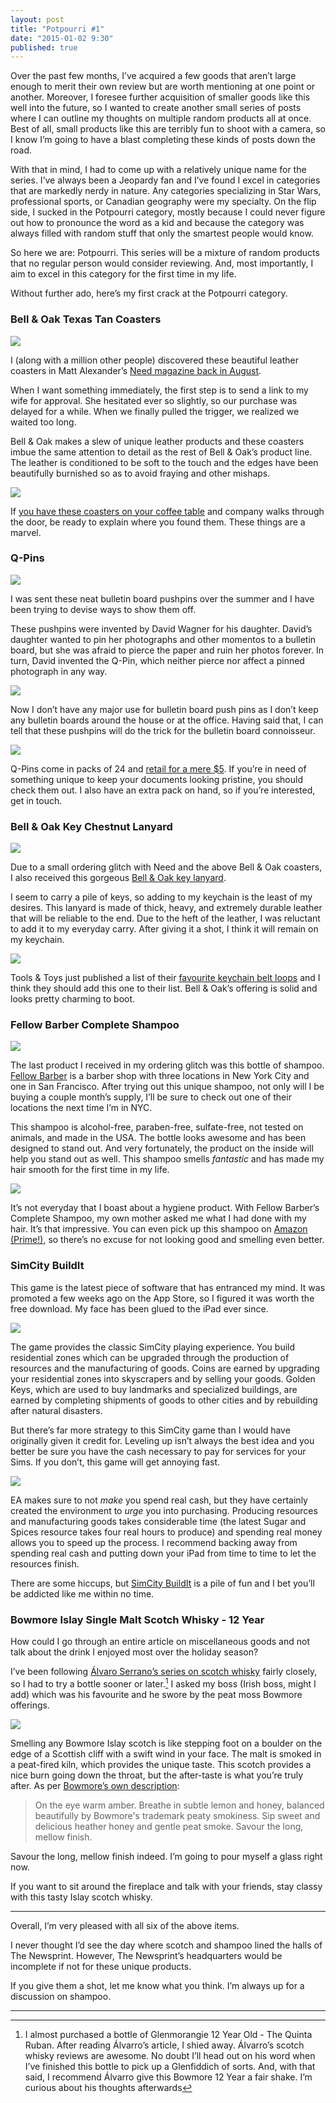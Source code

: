 ```yaml
---
layout: post
title: "Potpourri #1"
date: "2015-01-02 9:30"
published: true
---
```


Over the past few months, I’ve acquired a few goods that aren’t large enough to merit their own review but are worth mentioning at one point or another. Moreover, I foresee further acquisition of smaller goods like this well into the future, so I wanted to create another small series of posts where I can outline my thoughts on multiple random products all at once. Best of all, small products like this are terribly fun to shoot with a camera, so I know I’m going to have a blast completing these kinds of posts down the road.

With that in mind, I had to come up with a relatively unique name for the series. I’ve always been a Jeopardy fan and I’ve found I excel in categories that are markedly nerdy in nature. Any categories specializing in Star Wars, professional sports, or Canadian geography were my specialty. On the flip side, I sucked in the Potpourri category, mostly because I could never figure out how to pronounce the word as a kid and because the category was always filled with random stuff that only the smartest people would know.

So here we are: Potpourri. This series will be a mixture of random products that no regular person would consider reviewing. And, most importantly, I aim to excel in this category for the first time in my life. 

Without further ado, here’s my first crack at the Potpourri category.

### Bell & Oak Texas Tan Coasters

![](http://thenewsprint.s3.amazonaws.com/media/2015/01/Potpourri-January-8.jpg)

I (along with a million other people) discovered these beautiful leather coasters in Matt Alexander’s [Need magazine back in August](https://neededition.com/volume-9/). 

When I want something immediately, the first step is to send a link to my wife for approval. She hesitated ever so slightly, so our purchase was delayed for a while. When we finally pulled the trigger, we realized we waited too long.

Bell & Oak makes a slew of unique leather products and these coasters imbue the same attention to detail as the rest of Bell & Oak’s product line. The leather is conditioned to be soft to the touch and the edges have been beautifully burnished so as to avoid fraying and other mishaps.

![](http://thenewsprint.s3.amazonaws.com/media/2015/01/Potpourri-January-9.jpg)

If [you have these coasters on your coffee table](http://bellandoak.com/collections/all/products/coaster-set) and company walks through the door, be ready to explain where you found them. These things are a marvel.

### Q-Pins

![](http://thenewsprint.s3.amazonaws.com/media/2015/01/Potpourri-January-1.jpg)

I was sent these neat bulletin board pushpins over the summer and I have been trying to devise ways to show them off. 

These pushpins were invented by David Wagner for his daughter. David’s daughter wanted to pin her photographs and other momentos to a bulletin board, but she was afraid to pierce the paper and ruin her photos forever. In turn, David invented the Q-Pin, which neither pierce nor affect a pinned photograph in any way. 

![](http://thenewsprint.s3.amazonaws.com/media/2015/01/Potpourri-January-2.jpg)

Now I don’t have any major use for bulletin board push pins as I don’t keep any bulletin boards around the house or at the office. Having said that, I can tell that these pushpins will do the trick for the bulletin board connoisseur. 

![](http://thenewsprint.s3.amazonaws.com/media/2015/01/Potpourri-January-10.jpg)

Q-Pins come in packs of 24 and [retail for a mere $5](http://www.q-pins.com). If you’re in need of something unique to keep your documents looking pristine, you should check them out. I also have an extra pack on hand, so if you’re interested, get in touch.

### Bell & Oak Key Chestnut Lanyard

![](http://thenewsprint.s3.amazonaws.com/media/2015/01/Potpourri-January-5.jpg)

Due to a small ordering glitch with Need and the above Bell & Oak coasters, I also received this gorgeous [Bell & Oak key lanyard](http://bellandoak.com/collections/all/products/key-lanyard).

I seem to carry a pile of keys, so adding to my keychain is the least of my desires. This lanyard is made of thick, heavy, and extremely durable leather that will be reliable to the end. Due to the heft of the leather, I was reluctant to add it to my everyday carry. After giving it a shot, I think it will remain on my keychain.

![](http://thenewsprint.s3.amazonaws.com/media/2015/01/Potpourri-January-4.jpg)

Tools & Toys just published a list of their [favourite keychain belt loops](http://toolsandtoys.net/guides/keychain-belt-loops-we-like/) and I think they should add this one to their list. Bell & Oak’s offering is solid and looks pretty charming to boot. 

### Fellow Barber Complete Shampoo

![](http://thenewsprint.s3.amazonaws.com/media/2015/01/Potpourri-January-6.jpg)

The last product I received in my ordering glitch was this bottle of shampoo. [Fellow Barber](http://www.fellowbarber.com/gifts-features/new-items/fellow-barber-complete-shampoo.html) is a barber shop with three locations in New York City and one in San Francisco. After trying out this unique shampoo, not only will I be buying a couple month’s supply, I’ll be sure to check out one of their locations the next time I’m in NYC.

This shampoo is alcohol-free, paraben-free, sulfate-free, not tested on animals, and made in the USA. The bottle looks awesome and has been designed to stand out. And very fortunately, the product on the inside will help you stand out as well. This shampoo smells *fantastic* and has made my hair smooth for the first time in my life. 

![](http://thenewsprint.s3.amazonaws.com/media/2015/01/Potpourri-January-7.jpg)

It’s not everyday that I boast about a hygiene product. With Fellow Barber’s Complete Shampoo, my own mother asked me what I had done with my hair. It’s that impressive. You can even pick up this shampoo on [Amazon (Prime!)](http://www.amazon.com/gp/product/B00NAIX7U4/ref=as_li_qf_sp_asin_il_tl?ie=UTF8&camp=1789&creative=9325&creativeASIN=B00NAIX7U4&linkCode=as2&tag=thenews02-20&linkId=UOH5JLFGECKAKLMI), so there’s no excuse for not looking good and smelling even better.

### SimCity BuildIt

This game is the latest piece of software that has entranced my mind. It was promoted a few weeks ago on the App Store, so I figured it was worth the free download. My face has been glued to the iPad ever since.

![](http://thenewsprint.s3.amazonaws.com/media/2015/01/Potpourri-January-12.png)

The game provides the classic SimCity playing experience. You build residential zones which can be upgraded through the production of resources and the manufacturing of goods. Coins are earned by upgrading your residential zones into skyscrapers and by selling your goods. Golden Keys, which are used to buy landmarks and specialized buildings, are earned by completing shipments of goods to other cities and by rebuilding after natural disasters.

But there’s far more strategy to this SimCity game than I would have originally given it credit for. Leveling up isn’t always the best idea and you better be sure you have the cash necessary to pay for services for your Sims. If you don’t, this game will get annoying fast.

![](http://thenewsprint.s3.amazonaws.com/media/2015/01/Potpourri-January-11.png)

EA makes sure to not *make* you spend real cash, but they have certainly created the environment to *urge* you into purchasing. Producing resources and manufacturing goods takes considerable time (the latest Sugar and Spices resource takes four real hours to produce) and spending real money allows you to speed up the process. I recommend backing away from spending real cash and putting down your iPad from time to time to let the resources finish.

There are some hiccups, but [SimCity BuildIt](https://itunes.apple.com/ca/app/simcity-buildit/id913292932?mt=8&uo=4&at=1l3v5At) is a pile of fun and I bet you’ll be addicted like me within no time.

### Bowmore Islay Single Malt Scotch Whisky - 12 Year

How could I go through an entire article on miscellaneous goods and not talk about the drink I enjoyed most over the holiday season? 

I’ve been following [Álvaro Serrano’s series on scotch whisky](http://www.analogsenses.com/categories/whisky/) fairly closely, so I had to try a bottle sooner or later.[^1] I asked my boss (Irish boss, might I add) which was his favourite and he swore by the peat moss Bowmore offerings.

![](http://thenewsprint.s3.amazonaws.com/media/2015/01/Potpourri-January-3.jpg)

Smelling any Bowmore Islay scotch is like stepping foot on a boulder on the edge of a Scottish cliff with a swift wind in your face. The malt is smoked in a peat-fired kiln, which provides the unique taste. This scotch provides a nice burn going down the throat, but the after-taste is what you’re truly after. As per [Bowmore’s own description](http://www.bowmore.com/whiskies/12-years-old/):

> On the eye warm amber. Breathe in subtle lemon and honey, balanced beautifully by Bowmore's trademark peaty smokiness. Sip sweet and delicious heather honey and gentle peat smoke. Savour the long, mellow finish. 

Savour the long, mellow finish indeed. I’m going to pour myself a glass right now.

If you want to sit around the fireplace and talk with your friends, stay classy with this tasty Islay scotch whisky.

---

Overall, I’m very pleased with all six of the above items.

I never thought I’d see the day where scotch and shampoo lined the halls of The Newsprint. However, The Newsprint’s headquarters would be incomplete if not for these unique products.

If you give them a shot, let me know what you think. I’m always up for a discussion on shampoo.

---

[^1]:	I almost purchased a bottle of Glenmorangie 12 Year Old - The Quinta Ruban. After reading Álvarro’s article, I shied away. Álvarro’s scotch whisky reviews are awesome. No doubt I’ll head out on his word when I’ve finished this bottle to pick up a Glenfiddich of sorts. And, with that said, I recommend Álvarro give this Bowmore 12 Year a fair shake. I’m curious about his thoughts afterwards